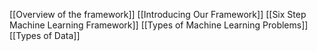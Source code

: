 [[Overview of the framework]]
[[Introducing Our Framework]]
[[Six Step Machine Learning Framework]]
[[Types of Machine Learning Problems]]
[[Types of Data]]
